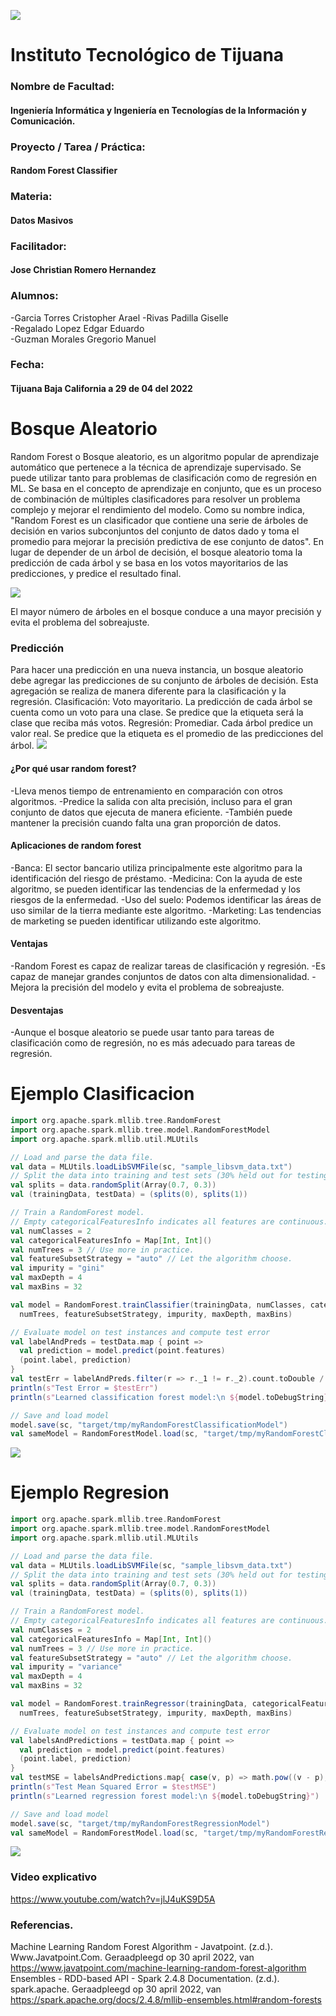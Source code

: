 ![](https://encrypted-tbn0.gstatic.com/images?q=tbn:ANd9GcQ4Dze8yYYzBPaBVPf7j9Mx9NkHZDDzKXzavCoUnkZuO0xqHG3__mjVJOearB9bEeY4sg&usqp=CAU)
# Instituto Tecnológico de Tijuana
### Nombre de Facultad:
#### Ingeniería Informática y Ingeniería en Tecnologías de la Información y Comunicación.
### Proyecto / Tarea / Práctica:
#### Random Forest Classifier
### Materia:
#### Datos Masivos
### Facilitador:
#### Jose Christian Romero Hernandez
### Alumnos:
-Garcia Torres Cristopher Arael
-Rivas Padilla Giselle                               
-Regalado Lopez Edgar Eduardo	      
-Guzman Morales Gregorio Manuel

### Fecha:
#### Tijuana Baja California a 29 de 04  del 2022 

# Bosque Aleatorio
Random Forest  o Bosque aleatorio, es un algoritmo popular de aprendizaje automático que pertenece a la técnica de aprendizaje supervisado. Se puede utilizar tanto para problemas de clasificación como de regresión en ML. Se basa en el concepto de aprendizaje en conjunto, que es un proceso de combinación de múltiples clasificadores para resolver un problema complejo y mejorar el rendimiento del modelo.
Como su nombre indica, "Random Forest es un clasificador que contiene una serie de árboles de decisión en varios subconjuntos del conjunto de datos dado y toma el promedio para mejorar la precisión predictiva de ese conjunto de datos". En lugar de depender de un árbol de decisión, el bosque aleatorio toma la predicción de cada árbol y se basa en los votos mayoritarios de las predicciones, y predice el resultado final.

![](https://static.javatpoint.com/tutorial/machine-learning/images/random-forest-algorithm.png)

El mayor número de árboles en el bosque conduce a una mayor precisión y evita el problema del sobreajuste.

### Predicción
Para hacer una predicción en una nueva instancia, un bosque aleatorio debe agregar las predicciones de su conjunto de árboles de decisión. Esta agregación se realiza de manera diferente para la clasificación y la regresión.
Clasificación: Voto mayoritario. La predicción de cada árbol se cuenta como un voto para una clase. Se predice que la etiqueta será la clase que reciba más votos.
Regresión: Promediar. Cada árbol predice un valor real. Se predice que la etiqueta es el promedio de las predicciones del árbol.
![](https://static.javatpoint.com/tutorial/machine-learning/images/random-forest-algorithm2.png)

#### ¿Por qué usar random forest?
-Lleva menos tiempo de entrenamiento en comparación con otros algoritmos.
-Predice la salida con alta precisión, incluso para el gran conjunto de datos que ejecuta de manera eficiente.
-También puede mantener la precisión cuando falta una gran proporción de datos.

#### Aplicaciones de random forest
-Banca: El sector bancario utiliza principalmente este algoritmo para la identificación del riesgo de préstamo.
-Medicina: Con la ayuda de este algoritmo, se pueden identificar las tendencias de la enfermedad y los riesgos de la enfermedad.
-Uso del suelo: Podemos identificar las áreas de uso similar de la tierra mediante este algoritmo.
-Marketing: Las tendencias de marketing se pueden identificar utilizando este algoritmo.

#### Ventajas

-Random Forest es capaz de realizar tareas de clasificación y regresión.
-Es capaz de manejar grandes conjuntos de datos con alta dimensionalidad.
-Mejora la precisión del modelo y evita el problema de sobreajuste.


#### Desventajas
-Aunque el bosque aleatorio se puede usar tanto para tareas de clasificación como de regresión, no es más adecuado para tareas de regresión.

# Ejemplo Clasificacion

```scala
import org.apache.spark.mllib.tree.RandomForest
import org.apache.spark.mllib.tree.model.RandomForestModel
import org.apache.spark.mllib.util.MLUtils

// Load and parse the data file.
val data = MLUtils.loadLibSVMFile(sc, "sample_libsvm_data.txt")
// Split the data into training and test sets (30% held out for testing)
val splits = data.randomSplit(Array(0.7, 0.3))
val (trainingData, testData) = (splits(0), splits(1))

// Train a RandomForest model.
// Empty categoricalFeaturesInfo indicates all features are continuous.
val numClasses = 2
val categoricalFeaturesInfo = Map[Int, Int]()
val numTrees = 3 // Use more in practice.
val featureSubsetStrategy = "auto" // Let the algorithm choose.
val impurity = "gini"
val maxDepth = 4
val maxBins = 32

val model = RandomForest.trainClassifier(trainingData, numClasses, categoricalFeaturesInfo,
  numTrees, featureSubsetStrategy, impurity, maxDepth, maxBins)

// Evaluate model on test instances and compute test error
val labelAndPreds = testData.map { point =>
  val prediction = model.predict(point.features)
  (point.label, prediction)
}
val testErr = labelAndPreds.filter(r => r._1 != r._2).count.toDouble / testData.count()
println(s"Test Error = $testErr")
println(s"Learned classification forest model:\n ${model.toDebugString}")

// Save and load model
model.save(sc, "target/tmp/myRandomForestClassificationModel")
val sameModel = RandomForestModel.load(sc, "target/tmp/myRandomForestClassificationModel")
```
![](https://github.com/gregorio1297/RandomForests/Img/Clasi.png)

# Ejemplo Regresion

```scala
import org.apache.spark.mllib.tree.RandomForest
import org.apache.spark.mllib.tree.model.RandomForestModel
import org.apache.spark.mllib.util.MLUtils

// Load and parse the data file.
val data = MLUtils.loadLibSVMFile(sc, "sample_libsvm_data.txt")
// Split the data into training and test sets (30% held out for testing)
val splits = data.randomSplit(Array(0.7, 0.3))
val (trainingData, testData) = (splits(0), splits(1))

// Train a RandomForest model.
// Empty categoricalFeaturesInfo indicates all features are continuous.
val numClasses = 2
val categoricalFeaturesInfo = Map[Int, Int]()
val numTrees = 3 // Use more in practice.
val featureSubsetStrategy = "auto" // Let the algorithm choose.
val impurity = "variance"
val maxDepth = 4
val maxBins = 32

val model = RandomForest.trainRegressor(trainingData, categoricalFeaturesInfo,
  numTrees, featureSubsetStrategy, impurity, maxDepth, maxBins)

// Evaluate model on test instances and compute test error
val labelsAndPredictions = testData.map { point =>
  val prediction = model.predict(point.features)
  (point.label, prediction)
}
val testMSE = labelsAndPredictions.map{ case(v, p) => math.pow((v - p), 2)}.mean()
println(s"Test Mean Squared Error = $testMSE")
println(s"Learned regression forest model:\n ${model.toDebugString}")

// Save and load model
model.save(sc, "target/tmp/myRandomForestRegressionModel")
val sameModel = RandomForestModel.load(sc, "target/tmp/myRandomForestRegressionModel")
```
![](https://github.com/gregorio1297/RandomForests/Img/Regre.png)

### Video explicativo
<https://www.youtube.com/watch?v=jlJ4uKS9D5A>

### Referencias.
Machine Learning Random Forest Algorithm - Javatpoint. (z.d.). Www.Javatpoint.Com. Geraadpleegd op 30 april 2022, van https://www.javatpoint.com/machine-learning-random-forest-algorithm
Ensembles - RDD-based API - Spark 2.4.8 Documentation. (z.d.). spark.apache. Geraadpleegd op 30 april 2022, van https://spark.apache.org/docs/2.4.8/mllib-ensembles.html#random-forests
